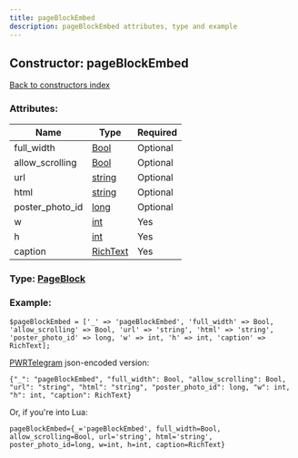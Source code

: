 ```yaml
---
title: pageBlockEmbed
description: pageBlockEmbed attributes, type and example
---
```

## Constructor: pageBlockEmbed  
[Back to constructors index](index.md)



### Attributes:

| Name     |    Type       | Required |
|----------|---------------|----------|
|full\_width|[Bool](../types/Bool.md) | Optional|
|allow\_scrolling|[Bool](../types/Bool.md) | Optional|
|url|[string](../types/string.md) | Optional|
|html|[string](../types/string.md) | Optional|
|poster\_photo\_id|[long](../types/long.md) | Optional|
|w|[int](../types/int.md) | Yes|
|h|[int](../types/int.md) | Yes|
|caption|[RichText](../types/RichText.md) | Yes|



### Type: [PageBlock](../types/PageBlock.md)


### Example:

```
$pageBlockEmbed = ['_' => 'pageBlockEmbed', 'full_width' => Bool, 'allow_scrolling' => Bool, 'url' => 'string', 'html' => 'string', 'poster_photo_id' => long, 'w' => int, 'h' => int, 'caption' => RichText];
```  

[PWRTelegram](https://pwrtelegram.xyz) json-encoded version:

```
{"_": "pageBlockEmbed", "full_width": Bool, "allow_scrolling": Bool, "url": "string", "html": "string", "poster_photo_id": long, "w": int, "h": int, "caption": RichText}
```


Or, if you're into Lua:  


```
pageBlockEmbed={_='pageBlockEmbed', full_width=Bool, allow_scrolling=Bool, url='string', html='string', poster_photo_id=long, w=int, h=int, caption=RichText}

```


